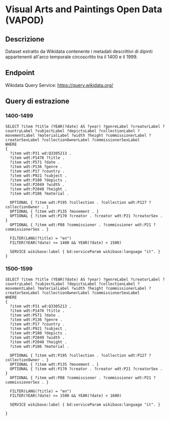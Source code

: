 # Visual Arts and Paintings Open Data (VAPOD)

## Descrizione

Dataset estratto da Wikidata contenente i metadati descrittivi di dipinti appartenenti all'arco temporale circoscritto tra il 1400 e il 1999.

## Endpoint

Wikidata Query Service: https://query.wikidata.org/

## Query di estrazione

### 1400-1499

```sparql
SELECT ?item ?title (YEAR(?date) AS ?year) ?genreLabel ?creatorLabel ?countryLabel ?subjectLabel ?depictsLabel ?collectionLabel ?movementLabel ?materialLabel ?width ?height ?commissionerLabel ?creatorSexLabel ?collectionOwnerLabel ?commissionerSexLabel
WHERE
{
  ?item wdt:P31 wd:Q3305213 .
  ?item wdt:P1476 ?title .
  ?item wdt:P571 ?date .
  ?item wdt:P136 ?genre .
  ?item wdt:P17 ?country .
  ?item wdt:P921 ?subject .
  ?item wdt:P180 ?depicts .
  ?item wdt:P2049 ?width .
  ?item wdt:P2048 ?height .
  ?item wdt:P186 ?material .
  
  OPTIONAL { ?item wdt:P195 ?collection . ?collection wdt:P127 ?collectionOwner . }
  OPTIONAL { ?item wdt:P135 ?movement . }
  OPTIONAL { ?item wdt:P170 ?creator . ?creator wdt:P21 ?creatorSex . }
  OPTIONAL { ?item wdt:P88 ?commissioner . ?commissioner wdt:P21 ?commissionerSex . }
  
  FILTER(LANG(?title) = "en")
  FILTER(YEAR(?date) >= 1400 && YEAR(?date) < 1500)
  
  SERVICE wikibase:label { bd:serviceParam wikibase:language "it". }
}
```

### 1500-1599

```sparql
SELECT ?item ?title (YEAR(?date) AS ?year) ?genreLabel ?creatorLabel ?countryLabel ?subjectLabel ?depictsLabel ?collectionLabel ?movementLabel ?materialLabel ?width ?height ?commissionerLabel ?creatorSexLabel ?collectionOwnerLabel ?commissionerSexLabel
WHERE
{
  ?item wdt:P31 wd:Q3305213 .
  ?item wdt:P1476 ?title .
  ?item wdt:P571 ?date .
  ?item wdt:P136 ?genre .
  ?item wdt:P17 ?country .
  ?item wdt:P921 ?subject .
  ?item wdt:P180 ?depicts .
  ?item wdt:P2049 ?width .
  ?item wdt:P2048 ?height .
  ?item wdt:P186 ?material .
  
  OPTIONAL { ?item wdt:P195 ?collection . ?collection wdt:P127 ?collectionOwner . }
  OPTIONAL { ?item wdt:P135 ?movement . }
  OPTIONAL { ?item wdt:P170 ?creator . ?creator wdt:P21 ?creatorSex . }
  OPTIONAL { ?item wdt:P88 ?commissioner . ?commissioner wdt:P21 ?commissionerSex . }
  
  FILTER(LANG(?title) = "en")
  FILTER(YEAR(?date) >= 1500 && YEAR(?date) < 1600)
  
  SERVICE wikibase:label { bd:serviceParam wikibase:language "it". }
  
}
```